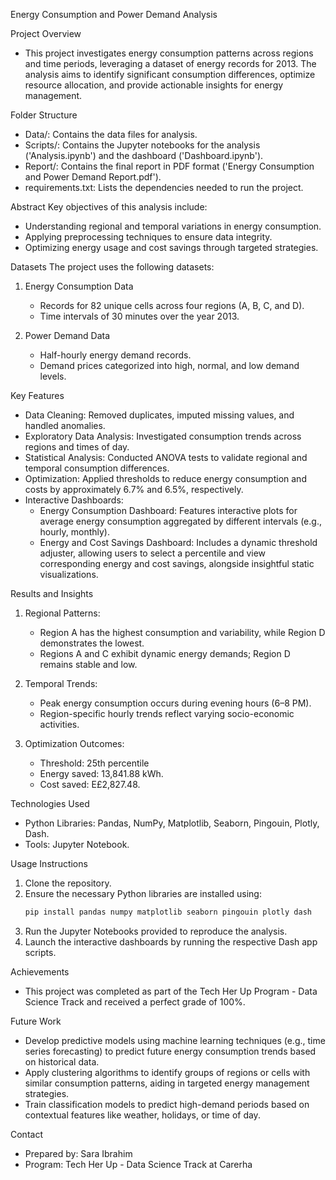 Energy Consumption and Power Demand Analysis

 Project Overview
- This project investigates energy consumption patterns across regions and time periods, leveraging a dataset of energy records for 2013. The analysis aims to identify significant consumption differences, optimize resource allocation, and provide actionable insights for energy management.

 Folder Structure
- Data/: Contains the data files for analysis.
- Scripts/: Contains the Jupyter notebooks for the analysis ('Analysis.ipynb') and the dashboard ('Dashboard.ipynb').
- Report/: Contains the final report in PDF format ('Energy Consumption and Power Demand Report.pdf').
- requirements.txt: Lists the dependencies needed to run the project.

 Abstract
Key objectives of this analysis include:
- Understanding regional and temporal variations in energy consumption.
- Applying preprocessing techniques to ensure data integrity.
- Optimizing energy usage and cost savings through targeted strategies.

 Datasets
The project uses the following datasets:

1. Energy Consumption Data
   - Records for 82 unique cells across four regions (A, B, C, and D).
   - Time intervals of 30 minutes over the year 2013.

2. Power Demand Data
   - Half-hourly energy demand records.
   - Demand prices categorized into high, normal, and low demand levels.

 Key Features
- Data Cleaning: Removed duplicates, imputed missing values, and handled anomalies.
- Exploratory Data Analysis: Investigated consumption trends across regions and times of day.
- Statistical Analysis: Conducted ANOVA tests to validate regional and temporal consumption differences.
- Optimization: Applied thresholds to reduce energy consumption and costs by approximately 6.7% and 6.5%, respectively.
- Interactive Dashboards:
  - Energy Consumption Dashboard: Features interactive plots for average energy consumption aggregated by different intervals (e.g., hourly, monthly).
  - Energy and Cost Savings Dashboard: Includes a dynamic threshold adjuster, allowing users to select a percentile and view corresponding energy and cost savings, alongside insightful static visualizations.

 Results and Insights
1. Regional Patterns:
   - Region A has the highest consumption and variability, while Region D demonstrates the lowest.
   - Regions A and C exhibit dynamic energy demands; Region D remains stable and low.

2. Temporal Trends:
   - Peak energy consumption occurs during evening hours (6–8 PM).
   - Region-specific hourly trends reflect varying socio-economic activities.

3. Optimization Outcomes:
   - Threshold: 25th percentile
   - Energy saved: 13,841.88 kWh.
   - Cost saved: E£2,827.48.

 Technologies Used
- Python Libraries: Pandas, NumPy, Matplotlib, Seaborn, Pingouin, Plotly, Dash.
- Tools: Jupyter Notebook.

 Usage Instructions
1. Clone the repository.
2. Ensure the necessary Python libraries are installed using:
   ```bash
   pip install pandas numpy matplotlib seaborn pingouin plotly dash 
   ```
3. Run the Jupyter Notebooks provided to reproduce the analysis.
4. Launch the interactive dashboards by running the respective Dash app scripts.

 Achievements
- This project was completed as part of the Tech Her Up Program - Data Science Track and received a perfect grade of 100%.

 Future Work
- Develop predictive models using machine learning techniques (e.g., time series forecasting) to predict future energy consumption trends based on historical data.
- Apply clustering algorithms to identify groups of regions or cells with similar consumption patterns, aiding in targeted energy management strategies.
- Train classification models to predict high-demand periods based on contextual features like weather, holidays, or time of day.

 Contact
- Prepared by: Sara Ibrahim  
- Program: Tech Her Up - Data Science Track at Carerha 
